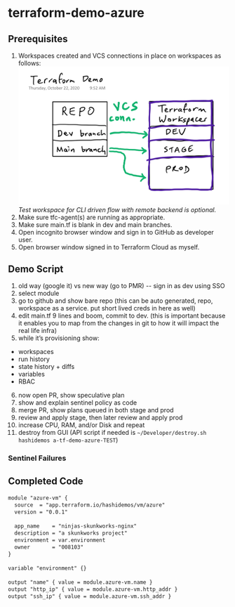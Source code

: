 # terraform-demo-azure

## Prerequisites
1. Workspaces created and VCS connections in place on workspaces as follows:
![demo-diagram](./demo-diagram.png)
*Test workspace for CLI driven flow with remote backend is optional.*
2. Make sure tfc-agent(s) are running as appropriate.
3. Make sure main.tf is blank in dev and main branches.
4. Open incognito browser window and sign in to GitHub as developer user.
5. Open browser window signed in to Terraform Cloud as myself.

## Demo Script
1. old way (google it) vs new way (go to PMR) -- sign in as dev using SSO
2. select module
3. go to github and show bare repo (this can be auto generated, repo, workspace as a service. put short lived creds in here as well)
4. edit main.tf 9 lines and boom, commit to dev. (this is important because it enables you to map from the changes in git to how it will impact the real life infra)
5. while it’s provisioning show:
* workspaces
* run history
* state history + diffs
* variables
* RBAC
6. now open PR, show speculative plan
7. show and explain sentinel policy as code
8. merge PR, show plans queued in both stage and prod
9. review and apply stage, then later review and apply prod
10. increase CPU, RAM, and/or Disk and repeat
11. destroy from GUI (API script if needed is `~/Developer/destroy.sh hashidemos a-tf-demo-azure-TEST`)

### Sentinel Failures

## Completed Code
```
module "azure-vm" {
  source  = "app.terraform.io/hashidemos/vm/azure"
  version = "0.0.1"

  app_name    = "ninjas-skunkworks-nginx"
  description = "a skunkworks project"
  environment = var.environment
  owner       = "008103"
}

variable "environment" {}

output "name" { value = module.azure-vm.name }
output "http_ip" { value = module.azure-vm.http_addr }
output "ssh_ip" { value = module.azure-vm.ssh_addr }
```
